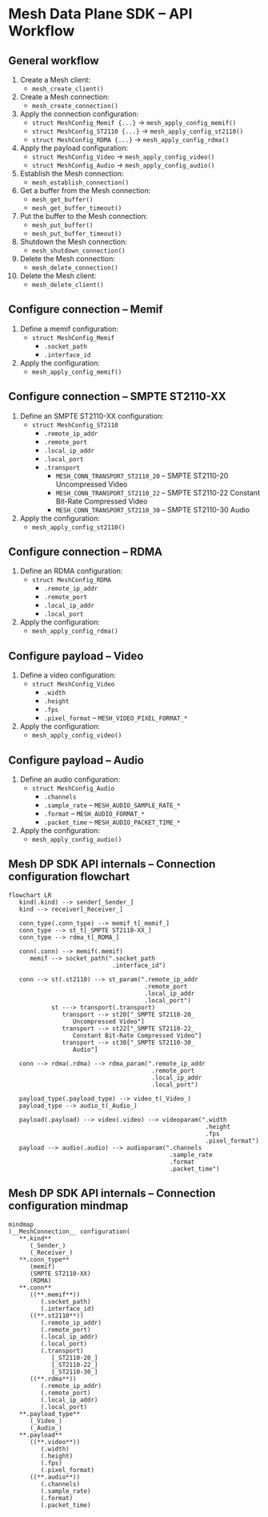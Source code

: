 # Mesh Data Plane SDK – API Workflow
## General workflow
1. Create a Mesh client:
   * `mesh_create_client()`
1. Create a Mesh connection:
   * `mesh_create_connection()`
1. Apply the connection configuration:
   * `struct MeshConfig_Memif {...}` -> `mesh_apply_config_memif()`
   * `struct MeshConfig_ST2110 {...}` -> `mesh_apply_config_st2110()`
   * `struct MeshConfig_RDMA {...}` -> `mesh_apply_config_rdma()`
1. Apply the payload configuration:
   * `struct MeshConfig_Video` -> `mesh_apply_config_video()`
   * `struct MeshConfig_Audio` -> `mesh_apply_config_audio()`
1. Establish the Mesh connection:
   * `mesh_establish_connection()`
1. Get a buffer from the Mesh connection:
   * `mesh_get_buffer()`
   * `mesh_get_buffer_timeout()`
1. Put the buffer to the Mesh connection:
   * `mesh_put_buffer()`
   * `mesh_put_buffer_timeout()`
1. Shutdown the Mesh connection:
   * `mesh_shutdown_connection()`
1. Delete the Mesh connection:
   * `mesh_delete_connection()`
1. Delete the Mesh client:
   * `mesh_delete_client()`

## Configure connection – Memif
1. Define a memif configuration:
   * `struct MeshConfig_Memif`
      * `.socket_path`
      * `.interface_id`
1. Apply the configuration:
   * `mesh_apply_config_memif()`

## Configure connection – SMPTE ST2110-XX
1. Define an SMPTE ST2110-XX configuration:
   * `struct MeshConfig_ST2110`
      * `.remote_ip_addr`
      * `.remote_port`
      * `.local_ip_addr`
      * `.local_port`
      * `.transport`
         * `MESH_CONN_TRANSPORT_ST2110_20` – SMPTE ST2110-20 Uncompressed Video
         * `MESH_CONN_TRANSPORT_ST2110_22` – SMPTE ST2110-22 Constant Bit-Rate Compressed Video
         * `MESH_CONN_TRANSPORT_ST2110_30` – SMPTE ST2110-30 Audio
1. Apply the configuration:
   * `mesh_apply_config_st2110()`

## Configure connection – RDMA
1. Define an RDMA configuration:
   * `struct MeshConfig_RDMA`
      * `.remote_ip_addr`
      * `.remote_port`
      * `.local_ip_addr`
      * `.local_port`
1. Apply the configuration:
   * `mesh_apply_config_rdma()`

## Configure payload – Video
1. Define a video configuration:
   * `struct MeshConfig_Video`
      * `.width`
      * `.height`
      * `.fps`
      * `.pixel_format` – `MESH_VIDEO_PIXEL_FORMAT_*`
1. Apply the configuration:
   * `mesh_apply_config_video()`

## Configure payload – Audio
1. Define an audio configuration:
   * `struct MeshConfig_Audio`
      * `.channels`
      * `.sample_rate` – `MESH_AUDIO_SAMPLE_RATE_*`
      * `.format` – `MESH_AUDIO_FORMAT_*`
      * `.packet_time` – `MESH_AUDIO_PACKET_TIME_*`
1. Apply the configuration:
   * `mesh_apply_config_audio()`

## Mesh DP SDK API internals – Connection configuration flowchart

```mermaid
flowchart LR
   kind(.kind) --> sender[_Sender_]
   kind --> receiver[_Receiver_]

   conn_type(.conn_type) --> memif_t[_memif_]
   conn_type --> st_t[_SMPTE ST2110-XX_]
   conn_type --> rdma_t[_RDMA_]

   conn(.conn) --> memif(.memif)
      memif --> socket_path(".socket_path
                             .interface_id")

   conn --> st(.st2110) --> st_param(".remote_ip_addr
                                      .remote_port
                                      .local_ip_addr
                                      .local_port")
            st ---> transport(.transport)
               transport --> st20["_SMPTE ST2110-20_ 
                  Uncompressed Video"]
               transport --> st22["_SMPTE ST2110-22_
                  Constant Bit-Rate Compressed Video"]
               transport --> st30["_SMPTE ST2110-30_
                  Audio"]

   conn --> rdma(.rdma) --> rdma_param(".remote_ip_addr
                                        .remote_port
                                        .local_ip_addr
                                        .local_port")

   payload_type(.payload_type) --> video_t(_Video_)
   payload_type --> audio_t(_Audio_)

   payload(.payload) --> video(.video) --> videoparam(".width
                                                       .height
                                                       .fps
                                                       .pixel_format")
   payload --> audio(.audio) --> audioparam(".channels
                                             .sample_rate
                                             .format
                                             .packet_time")
```

## Mesh DP SDK API internals – Connection configuration mindmap
```mermaid
mindmap
)__MeshConnection__ configuration(
   **.kind**
      (_Sender_)
      (_Receiver_)
   **.conn_type**
      (memif)
      (SMPTE ST2110-XX)
      (RDMA)
   **.conn**
      ((**.memif**))
         (.socket_path)
         (.interface_id)
      ((**.st2110**))
         (.remote_ip_addr)
         (.remote_port)
         (.local_ip_addr)
         (.local_port)
         (.transport)
            [_ST2110-20_]
            [_ST2110-22_]
            [_ST2110-30_]
      ((**.rdma**))
         (.remote_ip_addr)
         (.remote_port)
         (.local_ip_addr)
         (.local_port)
   **.payload_type**
      (_Video_)
      (_Audio_)
   **.payload**
      ((**.video**))
         (.width)
         (.height)
         (.fps)
         (.pixel_format)
      ((**.audio**))
         (.channels)
         (.sample_rate)
         (.format)
         (.packet_time)
```


